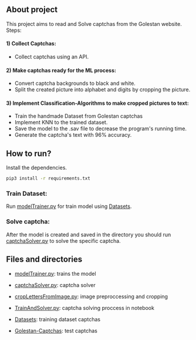 ## About project

This project aims to read and Solve captchas from the Golestan website. 
Steps:

#### 1) Collect Captchas:
- Collect captchas using an API.

#### 2) Make captchas ready for the ML process:
- Convert captcha backgrounds to black and white.
- Split the created picture into alphabet and digits by cropping the picture. 

#### 3) Implement Classification-Algorithms to make cropped pictures to text:
- Train the handmade Dataset from Golestan captchas
- Implement KNN to the trained dataset.
- Save the model to the .sav file to decrease the program's running time.
- Generate the captcha's text with 96% accuracy.

## How to run?

Install the dependencies.

```sh
pip3 install -r requirements.txt
```

### Train Dataset:
Run [modelTrainer.py](https://github.com/AmirHoseinMousavi/Captcha-Reader/blob/main/modelTrainer.py) for train model using [Datasets](https://github.com/AmirHoseinMousavi/Captcha-Reader/tree/main/DataSet).


### Solve captcha:
After the model is created and saved in the directory you should run [captchaSolver.py](https://github.com/AmirHoseinMousavi/Captcha-Reader/blob/main/captchaSolver.py) to solve the specific captcha.


## Files and directories

- [modelTrainer.py](https://github.com/AmirHoseinMousavi/Captcha-Reader/blob/main/modelTrainer.py): trains the model

- [captchaSolver.py](https://github.com/AmirHoseinMousavi/Captcha-Reader/blob/main/captchaSolver.py): captcha solver

- [cropLettersFromImage.py](https://github.com/AmirHoseinMousavi/Captcha-Reader/blob/main/cropLettersFromImage.py): image preproccessing and cropping

- [TrainAndSolver.py](https://github.com/AmirHoseinMousavi/Captcha-Reader/blob/main/TrainAndSolver.ipynb): captcha solving proccess in notebook

- [Datasets](https://github.com/AmirHoseinMousavi/Captcha-Reader/tree/main/DataSet): training dataset captchas

- [Golestan-Captchas](https://github.com/AmirHoseinMousavi/Captcha-Reader/tree/main/Golestan-Captchas): test captchas
